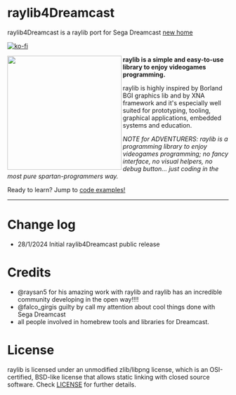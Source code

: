 # raylib4Dreamcast 
raylib4Dreamcast is a raylib port for Sega Dreamcast [new home ](https://github.com/raylib4Consoles/raylib4Dreamcast)

[![ko-fi](https://ko-fi.com/img/githubbutton_sm.svg)](https://ko-fi.com/S6S6TSF2C)

<img align="left" style="width:260px" src="https://github.com/raysan5/raylib/blob/master/logo/raylib_logo_animation.gif" width="288px">

**raylib is a simple and easy-to-use library to enjoy videogames programming.**

raylib is highly inspired by Borland BGI graphics lib and by XNA framework and it's especially well suited for prototyping, tooling, graphical applications, embedded systems and education.

*NOTE for ADVENTURERS: raylib is a programming library to enjoy videogames programming; no fancy interface, no visual helpers, no debug button... just coding in the most pure spartan-programmers way.*

Ready to learn? Jump to [code examples!](https://www.raylib.com/examples.html)

---

Change log
===========================
 - 28/1/2024 Initial raylib4Dreamcast public release 
 

  Credits
===========================
  
 - @raysan5 for his amazing work with raylib and raylib has an incredible community developing in the open way!!!! 
 - @falco_girgis guilty by call my attention about cool things done with Sega Dreamcast
 - all people involved in homebrew tools and libraries for Dreamcast.

 
  License
===========================

raylib is licensed under an unmodified zlib/libpng license, which is an OSI-certified, BSD-like license that allows static linking with closed source software. Check [LICENSE](LICENSE) for further details.
